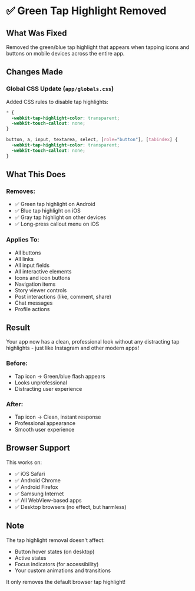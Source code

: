 # ✅ Green Tap Highlight Removed

## What Was Fixed

Removed the green/blue tap highlight that appears when tapping icons and buttons on mobile devices across the entire app.

## Changes Made

### Global CSS Update (`app/globals.css`)

Added CSS rules to disable tap highlights:

```css
* {
  -webkit-tap-highlight-color: transparent;
  -webkit-touch-callout: none;
}

button, a, input, textarea, select, [role="button"], [tabindex] {
  -webkit-tap-highlight-color: transparent;
  -webkit-touch-callout: none;
}
```

## What This Does

### Removes:
- ✅ Green tap highlight on Android
- ✅ Blue tap highlight on iOS
- ✅ Gray tap highlight on other devices
- ✅ Long-press callout menu on iOS

### Applies To:
- All buttons
- All links
- All input fields
- All interactive elements
- Icons and icon buttons
- Navigation items
- Story viewer controls
- Post interactions (like, comment, share)
- Chat messages
- Profile actions

## Result

Your app now has a clean, professional look without any distracting tap highlights - just like Instagram and other modern apps!

### Before:
- Tap icon → Green/blue flash appears
- Looks unprofessional
- Distracting user experience

### After:
- Tap icon → Clean, instant response
- Professional appearance
- Smooth user experience

## Browser Support

This works on:
- ✅ iOS Safari
- ✅ Android Chrome
- ✅ Android Firefox
- ✅ Samsung Internet
- ✅ All WebView-based apps
- ✅ Desktop browsers (no effect, but harmless)

## Note

The tap highlight removal doesn't affect:
- Button hover states (on desktop)
- Active states
- Focus indicators (for accessibility)
- Your custom animations and transitions

It only removes the default browser tap highlight!
